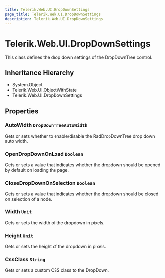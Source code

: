 ```yaml
---
title: Telerik.Web.UI.DropDownSettings
page_title: Telerik.Web.UI.DropDownSettings
description: Telerik.Web.UI.DropDownSettings
---
```


# Telerik.Web.UI.DropDownSettings

This class defines the drop down settings of the DropDownTree control.

## Inheritance Hierarchy

* System.Object
* Telerik.Web.UI.ObjectWithState
* Telerik.Web.UI.DropDownSettings

## Properties

###  AutoWidth `DropDownTreeAutoWidth`

Gets or sets whether to enable/disable the RadDropDownTree drop down auto width.

###  OpenDropDownOnLoad `Boolean`

Gets or sets a value that indicates whether the dropdown should
            be opened by default on loading the page.

###  CloseDropDownOnSelection `Boolean`

Gets or sets a value that indicates whether the dropdown should
            be closed on selection of a node.

###  Width `Unit`

Gets or sets the width of the dropdown in pixels.

###  Height `Unit`

Gets or sets the height of the dropdown in pixels.

###  CssClass `String`

Gets or sets a custom CSS class to the DropDown.

